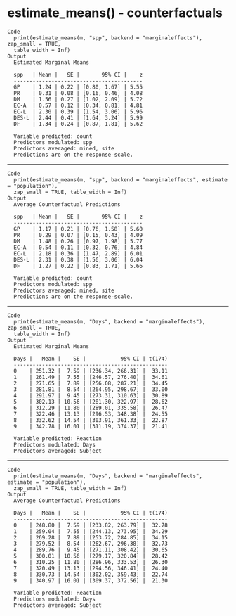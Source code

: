 # estimate_means() - counterfactuals

    Code
      print(estimate_means(m, "spp", backend = "marginaleffects"), zap_small = TRUE,
      table_width = Inf)
    Output
      Estimated Marginal Means
      
      spp   | Mean |   SE |       95% CI |    z
      -----------------------------------------
      GP    | 1.24 | 0.22 | [0.80, 1.67] | 5.55
      PR    | 0.31 | 0.08 | [0.16, 0.46] | 4.08
      DM    | 1.56 | 0.27 | [1.02, 2.09] | 5.72
      EC-A  | 0.57 | 0.12 | [0.34, 0.81] | 4.81
      EC-L  | 2.30 | 0.39 | [1.54, 3.06] | 5.96
      DES-L | 2.44 | 0.41 | [1.64, 3.24] | 5.99
      DF    | 1.34 | 0.24 | [0.87, 1.81] | 5.62
      
      Variable predicted: count
      Predictors modulated: spp
      Predictors averaged: mined, site
      Predictions are on the response-scale.

---

    Code
      print(estimate_means(m, "spp", backend = "marginaleffects", estimate = "population"),
      zap_small = TRUE, table_width = Inf)
    Output
      Average Counterfactual Predictions
      
      spp   | Mean |   SE |       95% CI |    z
      -----------------------------------------
      GP    | 1.17 | 0.21 | [0.76, 1.58] | 5.60
      PR    | 0.29 | 0.07 | [0.15, 0.43] | 4.09
      DM    | 1.48 | 0.26 | [0.97, 1.98] | 5.77
      EC-A  | 0.54 | 0.11 | [0.32, 0.76] | 4.84
      EC-L  | 2.18 | 0.36 | [1.47, 2.89] | 6.01
      DES-L | 2.31 | 0.38 | [1.56, 3.06] | 6.04
      DF    | 1.27 | 0.22 | [0.83, 1.71] | 5.66
      
      Variable predicted: count
      Predictors modulated: spp
      Predictors averaged: mined, site
      Predictions are on the response-scale.

---

    Code
      print(estimate_means(m, "Days", backend = "marginaleffects"), zap_small = TRUE,
      table_width = Inf)
    Output
      Estimated Marginal Means
      
      Days |   Mean |    SE |           95% CI | t(174)
      -------------------------------------------------
      0    | 251.32 |  7.59 | [236.34, 266.31] |  33.11
      1    | 261.49 |  7.55 | [246.57, 276.40] |  34.61
      2    | 271.65 |  7.89 | [256.08, 287.21] |  34.45
      3    | 281.81 |  8.54 | [264.95, 298.67] |  33.00
      4    | 291.97 |  9.45 | [273.31, 310.63] |  30.89
      5    | 302.13 | 10.56 | [281.30, 322.97] |  28.62
      6    | 312.29 | 11.80 | [289.01, 335.58] |  26.47
      7    | 322.46 | 13.13 | [296.53, 348.38] |  24.55
      8    | 332.62 | 14.54 | [303.91, 361.33] |  22.87
      9    | 342.78 | 16.01 | [311.19, 374.37] |  21.41
      
      Variable predicted: Reaction
      Predictors modulated: Days
      Predictors averaged: Subject

---

    Code
      print(estimate_means(m, "Days", backend = "marginaleffects", estimate = "population"),
      zap_small = TRUE, table_width = Inf)
    Output
      Average Counterfactual Predictions
      
      Days |   Mean |    SE |           95% CI | t(174)
      -------------------------------------------------
      0    | 248.80 |  7.59 | [233.82, 263.79] |  32.78
      1    | 259.04 |  7.55 | [244.13, 273.95] |  34.29
      2    | 269.28 |  7.89 | [253.72, 284.85] |  34.15
      3    | 279.52 |  8.54 | [262.67, 296.38] |  32.73
      4    | 289.76 |  9.45 | [271.11, 308.42] |  30.65
      5    | 300.01 | 10.56 | [279.17, 320.84] |  28.42
      6    | 310.25 | 11.80 | [286.96, 333.53] |  26.30
      7    | 320.49 | 13.13 | [294.56, 346.41] |  24.40
      8    | 330.73 | 14.54 | [302.02, 359.43] |  22.74
      9    | 340.97 | 16.01 | [309.37, 372.56] |  21.30
      
      Variable predicted: Reaction
      Predictors modulated: Days
      Predictors averaged: Subject

